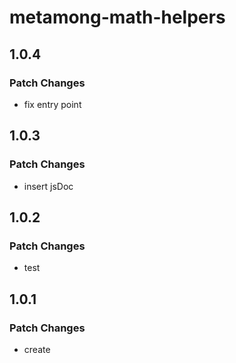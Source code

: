 # metamong-math-helpers

## 1.0.4

### Patch Changes

- fix entry point

## 1.0.3

### Patch Changes

- insert jsDoc

## 1.0.2

### Patch Changes

- test

## 1.0.1

### Patch Changes

- create
